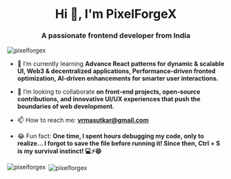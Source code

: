 <h1 align="center">Hi 👋, I'm PixelForgeX</h1>
<h3 align="center">A passionate frontend developer from India</h3>

<p align="left"> <img src="https://komarev.com/ghpvc/?username=pixelforgex&label=Profile%20views&color=0e75b6&style=flat" alt="pixelforgex" /> </p>

- 🌱 I’m currently learning **Advance React patterns for dynamic & scalable UI, Web3 & decentralized applications, Performance-driven fronted optimization, AI-driven enhancements for smarter user interactions.**

- 💞 I’m looking to collaborate **on front-end projects, open-source contributions, and innovative UI/UX experiences that push the boundaries of web development.**

- 📫 How to reach me: **vrmasutkar@gmail.com**

- 😂 Fun fact: **One time, I spent hours debugging my code, only to realize… I forgot to save the file before running it! Since then, Ctrl + S is my survival instinct! 💻⚡😆**

<p><img align="left" src="https://github-readme-stats.vercel.app/api/top-langs?username=pixelforgex&show_icons=true&locale=en&layout=compact" alt="pixelforgex" /></p>

<p>&nbsp;<img align="center" src="https://github-readme-stats.vercel.app/api?username=pixelforgex&show_icons=true&locale=en" alt="pixelforgex" /></p>
